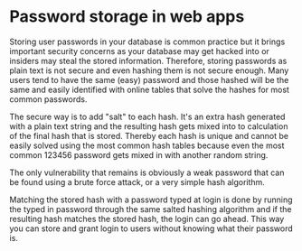 # Password storage in web apps
Storing user passwords in your database is common practice but it brings important security concerns as your database may get hacked into or insiders may steal the stored information. Therefore, storing passwords as plain text is not secure and even hashing them is not secure enough. Many users tend to have the same (easy) password and those hashed will be the same and easily identified with online tables that solve the hashes for most common passwords. 

The secure way is to add "salt" to each hash. It's an extra hash generated with a plain text string and the resulting hash gets mixed into to calculation of the final hash that is stored. Thereby each hash is unique and cannot be easily solved using the most common hash tables because even the most common 123456 password gets mixed in with another random string. 

The only vulnerability that remains is obviously a weak password that can be found using a brute force attack, or a very simple hash algorithm. 

Matching the stored hash with a password typed at login is done by running the typed in password through the same salted hashing algorithm and if the resulting hash matches the stored hash, the login can go ahead. This way you can store and grant login to users without knowing what their password is.